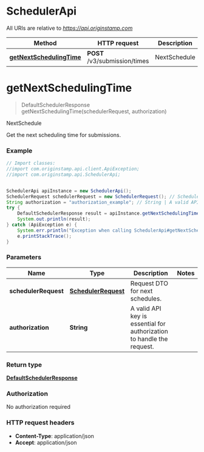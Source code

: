# SchedulerApi

All URIs are relative to *https://api.originstamp.com*

Method | HTTP request | Description
------------- | ------------- | -------------
[**getNextSchedulingTime**](SchedulerApi.md#getNextSchedulingTime) | **POST** /v3/submission/times | NextSchedule


<a name="getNextSchedulingTime"></a>
# **getNextSchedulingTime**
> DefaultSchedulerResponse getNextSchedulingTime(schedulerRequest, authorization)

NextSchedule

Get the next scheduling time for submissions.

### Example
```java
// Import classes:
//import com.originstamp.api.client.ApiException;
//import com.originstamp.api.SchedulerApi;


SchedulerApi apiInstance = new SchedulerApi();
SchedulerRequest schedulerRequest = new SchedulerRequest(); // SchedulerRequest | Request DTO for next schedules.
String authorization = "authorization_example"; // String | A valid API key is essential for authorization to handle the request.
try {
    DefaultSchedulerResponse result = apiInstance.getNextSchedulingTime(schedulerRequest, authorization);
    System.out.println(result);
} catch (ApiException e) {
    System.err.println("Exception when calling SchedulerApi#getNextSchedulingTime");
    e.printStackTrace();
}
```

### Parameters

Name | Type | Description  | Notes
------------- | ------------- | ------------- | -------------
 **schedulerRequest** | [**SchedulerRequest**](SchedulerRequest.md)| Request DTO for next schedules. |
 **authorization** | **String**| A valid API key is essential for authorization to handle the request. |

### Return type

[**DefaultSchedulerResponse**](DefaultSchedulerResponse.md)

### Authorization

No authorization required

### HTTP request headers

 - **Content-Type**: application/json
 - **Accept**: application/json

